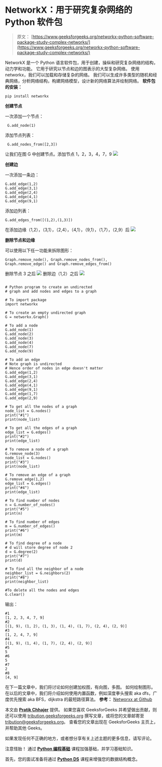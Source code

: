 # NetworkX：用于研究复杂网络的 Python 软件包

> 原文： [https://www.geeksforgeeks.org/networkx-python-software-package-study-complex-networks/](https://www.geeksforgeeks.org/networkx-python-software-package-study-complex-networks/)

NetworkX 是一个 Python 语言软件包，用于创建，操纵和研究复杂网络的结构，动力学和功能。 它用于研究以节点和边的图表示的大型复杂网络。 使用 networkx，我们可以加载和存储复杂的网络。 我们可以生成许多类型的随机和经典网络，分析网络结构，构建网络模型，设计新的网络算法并绘制网络。
**软件包的安装：**

```
pip install networkx

```

**创建节点**

一次添加一个节点：

```
 G.add_node(1)
```

添加节点列表：

```
 G.add_nodes_from([2,3])
```

让我们在图 G 中创建节点。添加节点 1，2，3，4，7，9
![](img/56e9ab7df93c5847bf21366790ca99b9.png)

**创建边**

一次添加一条边：

```
G.add_edge(1,2)
G.add_edge(3,1)
G.add_edge(2,4)
G.add_edge(4,1)
G.add_edge(9,1)
```

添加边列表：

```
G.add_edges_from([(1,2),(1,3)])
```

在添加边缘（1,2），（3,1），（2,4），（4,1），（9,1），（1,7），（2,9）后
![](img/d144101b15df76be83e7bfa8859ebb42.png)

**删除节点和边缘**

可以使用以下任一功能来拆除图形：

```
Graph.remove_node(), Graph.remove_nodes_from(),
Graph.remove_edge() and Graph.remove_edges_from()
```

删除节点 3 之后
![](img/e3ca98da29c711b9be885fa2a31a98cb.png)
删除边（1,2）之后
![](img/e9d5676ee4ad7fb52b9822363a51ba11.png)

```

# Python program to create an undirected  
# graph and add nodes and edges to a graph 

# To import package 
import networkx 

# To create an empty undirected graph 
G = networkx.Graph() 

# To add a node 
G.add_node(1) 
G.add_node(2) 
G.add_node(3) 
G.add_node(4) 
G.add_node(7) 
G.add_node(9) 

# To add an edge 
# Note graph is undirected 
# Hence order of nodes in edge doesn't matter 
G.add_edge(1,2) 
G.add_edge(3,1) 
G.add_edge(2,4) 
G.add_edge(4,1) 
G.add_edge(9,1) 
G.add_edge(1,7) 
G.add_edge(2,9) 

# To get all the nodes of a graph 
node_list = G.nodes() 
print("#1") 
print(node_list) 

# To get all the edges of a graph 
edge_list = G.edges() 
print("#2") 
print(edge_list) 

# To remove a node of a graph 
G.remove_node(3) 
node_list = G.nodes() 
print("#3") 
print(node_list) 

# To remove an edge of a graph 
G.remove_edge(1,2) 
edge_list = G.edges() 
print("#4") 
print(edge_list) 

# To find number of nodes 
n = G.number_of_nodes() 
print("#5") 
print(n) 

# To find number of edges 
m = G.number_of_edges() 
print("#6") 
print(m) 

# To find degree of a node 
# d will store degree of node 2 
d = G.degree(2) 
print("#7") 
print(d) 

# To find all the neighbor of a node 
neighbor_list = G.neighbors(2) 
print("#8") 
print(neighbor_list) 

#To delete all the nodes and edges 
G.clear()

```

输出：

```
#1
[1, 2, 3, 4, 7, 9]
#2
[(1, 9), (1, 2), (1, 3), (1, 4), (1, 7), (2, 4), (2, 9)]
#3
[1, 2, 4, 7, 9]
#4
[(1, 9), (1, 4), (1, 7), (2, 4), (2, 9)]
#5
5
#6
5
#7
2
#8
[4, 9]

```

在下一篇文章中，我们将讨论如何创建加权图，有向图，多图。 如何绘制图形。 在以后的文章中，我们将介绍如何使用内置函数，例如深度拳头搜索 aka dfs，广度优先搜索 aka BFS，dijkstra 的最短路径算法。
 **参考：** [Networxx at Github](https://networkx.github.io/documentation/networkx-1.10/overview.html)

本文由 **[Pratik Chhajer](https://github.com/pratik-chhajer)** 提供。 如果您喜欢 GeeksforGeeks 并希望做出贡献，则还可以使用 [tribution.geeksforgeeks.org](http://www.contribute.geeksforgeeks.org) 撰写文章，或将您的文章邮寄至 tribution@geeksforgeeks.org。 查看您的文章出现在 GeeksforGeeks 主页上，并帮助其他 Geeks。

如果发现任何不正确的地方，或者想分享有关上述主题的更多信息，请写评论。

注意怪胎！ 通过 [**Python 编程基础**](https://practice.geeksforgeeks.org/courses/Python-Foundation?utm_source=geeksforgeeks&utm_medium=article&utm_campaign=GFG_Article_Bottom_Python_Foundation) 课程加强基础，并学习基础知识。

首先，您的面试准备将通过 [**Python DS**](https://practice.geeksforgeeks.org/courses/Data-Structures-With-Python?utm_source=geeksforgeeks&utm_medium=article&utm_campaign=GFG_Article_Bottom_Python_DS) 课程来增强您的数据结构概念。
